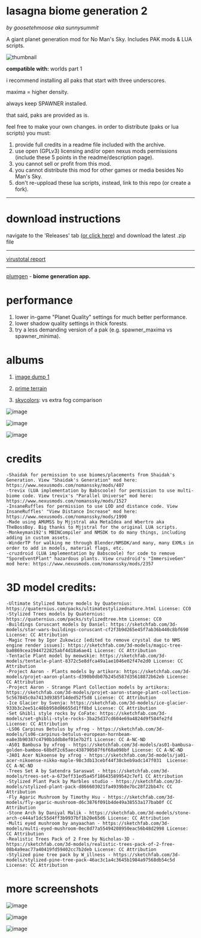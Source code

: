 # lasagna biome generation 2
*by goosetehmoose aka sunnysummit*

A giant planet generation mod for No Man's Sky. Includes PAK mods & LUA scripts.

![thumbnail](https://i.imgur.com/brZBg1X.jpeg)

**compatible with:** worlds part 1

i recommend installing all paks that start with three underscores.

maxima = higher density.

always keep SPAWNER installed.

that said, paks are provided as is.

feel free to make your own changes. in order to distribute (paks or lua scripts) you must:
1. provide full credits in a readme file included with the archive.
2. use open (GPLv3) licensing and/or open nexus mods permissions (include these 5 points in the readme/description page).
3. you cannot sell or profit from this mod.
4. you cannot distribute this mod for other games or media besides No Man's Sky.
5. don't re-uppload these lua scripts, instead, link to this repo (or create a fork).

---
# download instructions
navigate to the 'Releases' tab ([or click here](https://github.com/SunnySummit/Lasagna_Biome_Generation_2/releases)) and download the latest .zip file

---
[virustotal report](https://www.virustotal.com/gui/file/1bac57d6930cc78d5a838489194c5ddd0fb984b31b5e4dac8f88cf7dfdbd3ced/detection)

---

[plumgen](https://github.com/SunnySummit/PLUMGEN/releases) - **biome generation app.**

# performance

1. lower in-game "Planet Quality" settings for much better performance.
2. lower shadow quality settings in thick forests.
3. try a less demanding version of a pak (e.g. spawner_maxima vs spawner_minima).

# albums

1. [image dump 1](https://imgur.com/a/7i6oG51)

2. [prime terrain](https://imgur.com/a/primeterrain-album-lasagna-environments-mod-SS6PYdZ)

3. [skycolors](https://i.imgur.com/CY8Quzs.jpeg): vs extra fog comparison

![image](https://i.imgur.com/5NTW0jZ.jpeg)

![image](https://i.imgur.com/GXhAWfM.jpeg)

![image](https://i.imgur.com/rO20TBL.jpeg)

# credits
	-Shaidak for permission to use biomes/placements from Shaidak's Generation. View "Shaidak's Generation" mod here: https://www.nexusmods.com/nomanssky/mods/407
	-trevix (LUA implementation by Babscoole) for permission to use multi-biome code. View trevix's "Parallel Universe" mod here: https://www.nexusmods.com/nomanssky/mods/1527
	-InsaneRuffles for permission to use LOD and distance code. View InsaneRuffles' "View Distance Increase" mod here: https://www.nexusmods.com/nomanssky/mods/1990
	-Made using AMUMSS﻿ by Mjjstral aka MetaIdea and Wbertro aka TheBossBoy. Big thanks to Mjjstral for the original LUA scripts.
	-Monkeyman192's MBINCompiler﻿ and NMSDK to do many things, including adding in custom assets.
	-WinderTP for walking me through Blender/NMSDK/and many, many EXMLs in order to add in models, material flags, etc.
	-cruzdroid (LUA implementation by Babscoole) for code to remove "SporeEventPlant" hazardous plants. View cruzdroid's "ImmersiveGen" mod here: https://www.nexusmods.com/nomanssky/mods/2357


# 3D model credits:
	-Ultimate Stylized Nature models by Quaternius: https://quaternius.com/packs/ultimatestylizednature.html License: CC0
	-Stylized Trees models by Quaternius: https://quaternius.com/packs/stylizedtree.htm License: CC0
	-Buildings Coruscant models by Daniel: https://sketchfab.com/3d-models/star-wars-buildings-coruscant-cf2f3b9d265e45f7ab36b440c8bf690 License: CC Attribution
	-Magic Tree by Igor Zukowicz [edited to remove crystal due to NMS engine render issues]: https://sketchfab.com/3d-models/magic-tree-ba0869cea1944722825abf4d18a6ae41 License: CC Attribution
	-Tentacle Plant model by meowskie: https://sketchfab.com/3d-models/tentacle-plant-8372c5e8dfca49a1ae1046e02f47e2d0 License: CC Attribution
	-Project Aaron - Plants models by artikora: https://sketchfab.com/3d-models/projet-aaron-plants-d390b0db07b245d587d35618872b62eb License: CC Attribution
	-Project Aaron - Strange Plant Collection models by artikora: https://sketchfab.com/3d-models/projet-aaron-stange-plant-collection-5c567845c0a7413d9385f14ded52f5d8 License: CC Attribution
	-Ice Glacier by Svenja: https://sketchfab.com/3d-models/ice-glacier-933b3c2ee51c48bb958d06655d1ff8bd License: CC Attribution
	-Set Ghibli style rocks by CoFate: https://sketchfab.com/3d-models/set-ghibli-style-rocks-3ba25d37cd604e69a4824d9f584fe2fd License: CC Attribution
	-LS06 Carpinus Betulus by xfrog - https://sketchfab.com/3d-models/ls06-carpinus-betulus-european-hornbeam-ea8e3b90387c4790b1ddb8ef01e7b2f1 License: CC A-NC-ND
	-AS01 Bambusa by xfrog - https://sketchfab.com/3d-models/as01-bambusa-golden-bamboo-68bdf2c65aec438790507f6f68a098bf License: CC A-NC-ND
	-JA01 Acer Nikoense by xfrog - https://sketchfab.com/3d-models/ja01-acer-nikoense-nikko-maple-98c3db13cebf44f38cbeb9adc147f031  License: CC A-NC-ND
	-Trees Set A by Satendra Saraswat - https://sketchfab.com/3d-models/trees-set-a-673eff31ed5a45f186435899542c7ef1 CC Attribution
	-Stylized Plant Pack by Marbles studio - https://sketchfab.com/3d-models/stylized-plant-pack-d866603021fa4939b8e7bc28f22bb47c CC Attribution
	-Fly Agaric Mushroom by Timothy Hsu - https://sketchfab.com/3d-models/fly-agaric-mushroom-d6c3876f091b4de49a38553a177bab0f CC Attribution
	-Stone Arch by Daniyal Malik - https://sketchfab.com/3d-models/stone-arch-c444af1dc55d4ff3b9937bf1b20e65d6 License: CC Attribution
	-Multi eyed mushroom by anyaachan - https://sketchfab.com/3d-models/multi-eyed-mushroom-0ec8d77a55494208950eac56b48d2998 License: CC Attribution
	-Realistic Trees Pack of 2 Free by Nicholas-3D - https://sketchfab.com/3d-models/realistic-trees-pack-of-2-free-08b4a9eac77a40419fd59402cc7b2deb License: CC Attribution
	-Stylized pine tree pack by W_illness - https://sketchfab.com/3d-models/stylized-pine-tree-pack-46ac3c1a4c3645b1984a97568db54c5d License: CC Attribution 

# more screenshots

![image](https://i.imgur.com/oDZDLpW.jpeg)

![image](https://i.imgur.com/BDVyJJT.jpeg)

![image](https://i.imgur.com/XpKkaJ8.jpeg)
